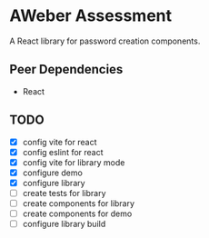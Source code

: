 # AWeber Assessment

A React library for password creation components.

## Peer Dependencies

- React

## TODO

- [x] config vite for react
- [x] config eslint for react
- [x] config vite for library mode
- [x] configure demo
- [x] configure library
- [ ] create tests for library
- [ ] create components for library
- [ ] create components for demo
- [ ] configure library build
